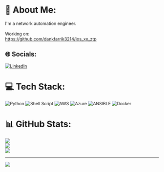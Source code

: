 # 💫 About Me:
I'm a network automation engineer.<br><br>Working on:<br>https://github.com/dankfarrik3214/ios_xe_ztp


## 🌐 Socials:
[![LinkedIn](https://img.shields.io/badge/LinkedIn-%230077B5.svg?logo=linkedin&logoColor=white)](https://linkedin.com/in/david-lunel-b5721b61) 

# 💻 Tech Stack:
![Python](https://img.shields.io/badge/python-3670A0?style=for-the-badge&logo=python&logoColor=ffdd54) ![Shell Script](https://img.shields.io/badge/shell_script-%23121011.svg?style=for-the-badge&logo=gnu-bash&logoColor=white) ![AWS](https://img.shields.io/badge/AWS-%23FF9900.svg?style=for-the-badge&logo=amazon-aws&logoColor=white) ![Azure](https://img.shields.io/badge/azure-%230072C6.svg?style=for-the-badge&logo=microsoftazure&logoColor=white) ![ANSIBLE](https://img.shields.io/badge/ansible-%231A1918.svg?style=for-the-badge&logo=ansible&logoColor=white) ![Docker](https://img.shields.io/badge/docker-%230db7ed.svg?style=for-the-badge&logo=docker&logoColor=white)
# 📊 GitHub Stats:
![](https://github-readme-stats.vercel.app/api?username=dankfarrik3214&theme=dark&hide_border=false&include_all_commits=false&count_private=false)<br/>
![](https://github-readme-streak-stats.herokuapp.com/?user=dankfarrik3214&theme=dark&hide_border=false)<br/>
![](https://github-readme-stats.vercel.app/api/top-langs/?username=dankfarrik3214&theme=dark&hide_border=false&include_all_commits=false&count_private=false&layout=compact)

---
[![](https://visitcount.itsvg.in/api?id=dankfarrik3214&icon=0&color=0)](https://visitcount.itsvg.in)
